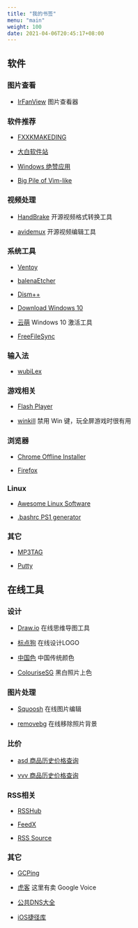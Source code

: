 ```yaml
---
title: "我的书签"
menu: "main"
weight: 100
date: 2021-04-06T20:45:17+08:00
---
```


## 软件

### 图片查看

- [IrFanView](https://www.irfanview.com/) 图片查看器

### 软件推荐

- [FXXKMAKEDING](https://www.fxxkmakeding.xyz/)

- [大白软件站](https://win.o--o.win/)

- [Windows 绝赞应用](https://amazing-apps.gitbook.io/windows-apps-that-amaze-us/zh-cn)

- [Big Pile of Vim-like](https://vim.reversed.top/)

### 视频处理

- [HandBrake](https://handbrake.fr/downloads.php) 开源视频格式转换工具

- [avidemux](http://avidemux.sourceforge.net/) 开源视频编辑工具

### 系统工具

- [Ventoy](https://www.ventoy.net/en/index.html)

- [balenaEtcher](https://www.balena.io/etcher/)

- [Dism++](https://www.chuyu.me/zh-Hans/index.html)

- [Download Windows 10](https://www.microsoft.com/en-us/software-download/windows10)

- [云萌](https://cmwtat.cloudmoe.com/cn.html) Windows 10 激活工具

- [FreeFileSync](https://www.freefilesync.org/)

### 输入法

- [wubiLex](http://wubi.aardio.com/)

### 游戏相关

- [Flash Player](https://www.adobe.com/support/flashplayer/debug_downloads.html)

- [winkill](https://casey.io/winkill/) 禁用 Win 键，玩全屏游戏时很有用

### 浏览器

- [Chrome Offline Installer](https://www.google.com/intl/en/chrome/browser/desktop/index.html?standalone=1)

- [Firefox](https://ftp.mozilla.org/pub/firefox/releases/latest/README.txt)

### Linux

- [Awesome Linux Software](https://voluong.gitbooks.io/awesome-linux-software/content/)

- [.bashrc PS1 generator](http://bashrcgenerator.com/)

### 其它

- [MP3TAG](https://www.mp3tag.de/en/)

- [Putty](https://www.chiark.greenend.org.uk/~sgtatham/putty/)

## 在线工具

### 设计

- [Draw.io](https://app.diagrams.net/) 在线思维导图工具

- [标点狗](https://www.logoko.com.cn/) 在线设计LOGO

- [中国色](http://zhongguose.com/) 中国传统颜色

- [ColouriseSG](https://colourise.sg/) 黑白照片上色

### 图片处理

- [Squoosh](https://squoosh.app/) 在线图片编辑

- [removebg](https://www.remove.bg/) 在线移除照片背景

### 比价

- [asd 商品历史价格查询](http://asd-price.com/)

- [vvv 商品历史价格查询](http://www.hisprice.cn/)

### RSS相关

- [RSSHub](https://docs.rsshub.app)

- [FeedX](https://feedx.net/)

- [RSS Source](https://rss-source.com/)

### 其它

- [GCPing](https://gcping.com/)

- [虎客](https://www.hoocs.com/) 这里有卖 Google Voice

- [公共DNS大全](https://dns.iui.im/)

- [iOS捷径库](https://shortcuts.sspai.com/)